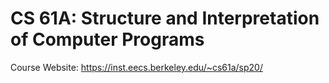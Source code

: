 # CS 61A: Structure and Interpretation of Computer Programs

Course Website: https://inst.eecs.berkeley.edu/~cs61a/sp20/
